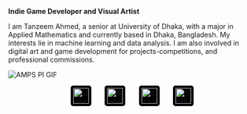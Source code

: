 **Indie Game Developer and Visual Artist**

I am Tanzeem Ahmed, a senior at University of Dhaka, with a major in Applied
Mathematics and currently based in Dhaka, Bangladesh. My interests lie in machine
learning and data analysis. I am also involved in digital art and game development for
projects-competitions, and professional commissions.

![AMPS PI GIF](assets/amps-pi.gif)

<!-- Social icons section -->
<p align="center">
  <a href="https://www.linkedin.com/in/tanzeemsakib/"><img width="32px" alt="LinkedIn" title="LinkedIn" src="https://upload.wikimedia.org/wikipedia/commons/0/0a/LinkedIn_Logo_2023.svg" style="background-color:black; border-radius:5px; padding:5px;"/></a>
  &#8287;&#8287;&#8287;&#8287;&#8287;
  <a href="https://www.behance.net/tanzeemsakib"><img width="32px" alt="Behance" title="Behance" src="https://upload.wikimedia.org/wikipedia/commons/8/88/Behance_logo_2013.svg" style="background-color:black; border-radius:5px; padding:5px;"/></a>
  &#8287;&#8287;&#8287;&#8287;&#8287;
  <a href="https://tanzeem-ahmed-sakib.itch.io/"><img width="32px" alt="itch.io" title="itch.io" src="https://upload.wikimedia.org/wikipedia/commons/0/0f/Itch.io_logo.svg" style="background-color:black; border-radius:5px; padding:5px;"/></a>
  &#8287;&#8287;&#8287;&#8287;&#8287;
  <a href="https://tanzeemsakib.github.io/"><img width="32px" alt="GitHub" title="Portfolio" src="https://upload.wikimedia.org/wikipedia/commons/9/91/Octicons-mark-github.svg" style="background-color:black; border-radius:5px; padding:5px;"/></a>
</p>
